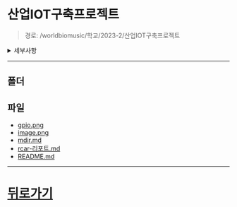 # 산업IOT구축프로젝트
> 경로: /worldbiomusic/학교/2023-2/산업IOT구축프로젝트
<details>
<summary>세부사항</summary>

- 폴더: 0
- 파일: 5
</details>

---


## 폴더

## 파일
- [gpio.png](./gpio.png)
- [image.png](./image.png)
- [mdir.md](./mdir.md)
- [rcar-리포트.md](./rcar-리포트.md)
- [README.md](./README.md)
---
# [뒤로가기](../mdir.md)
